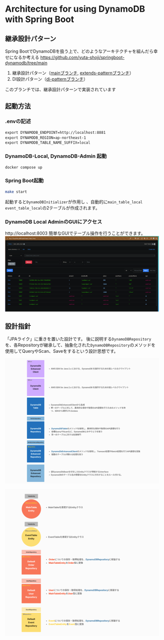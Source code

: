 # Architecture for using DynamoDB with Spring Boot

## 継承設計パターン

Spring BootでDynamoDBを扱う上で、どのようなアーキテクチャを組んだら幸せになるか考える
https://github.com/yuta-shoji/springboot-dynamodb/tree/main
1. 継承設計パターン（[mainブランチ](https://github.com/yuta-shoji/springboot-dynamodb/tree/main), [extends-patternブランチ](https://github.com/yuta-shoji/springboot-dynamodb/tree/extends-pattern)）
2. DI設計パターン（[di-patternブランチ](https://github.com/yuta-shoji/springboot-dynamodb/tree/di-pattern)）

このブランチでは、継承設計パターンで実装されています

## 起動方法

### .envの記述
```txt
export DYNAMODB_ENDPOINT=http://localhost:8881
export DYNAMODB_REGION=ap-northeast-1
export DYNAMODB_TABLE_NAME_SUFFIX=local
```

### DynamoDB-Local, DynamoDB-Admin 起動

```bash
docker compose up
```

### Spring Boot起動
```bash
make start
```
起動すると`DynamoDBInitializer`が作用し 、自動的に`main_table_local` `event_table_local`の2テーブルが作成されます。

### DynamoDB Local AdminのGUIにアクセス
http://localhost:8003 簡単なGUIでテーブル操作を行うことができます。
![img.png](image/dynamodb-admin.png)


## 設計指針
「JPAライク」に重きを置いた設計です。
後に説明する`DynamoDBRepository`を、各Repositoryが継承して、抽象化された`DynamoDBRepository`のメソッドを使用してQueryやScan、Saveをするという設計思想です。

![img_1.png](image/architecture1.png)

![img.png](image/architecture2.png)